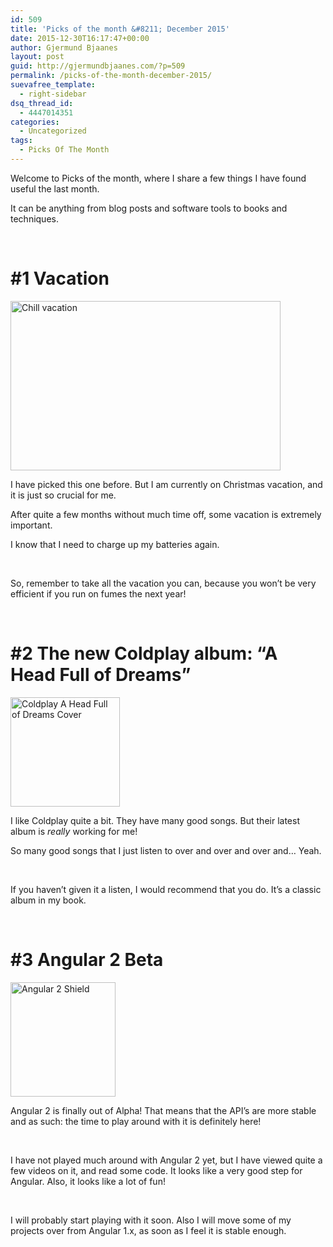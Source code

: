 ```yaml
---
id: 509
title: 'Picks of the month &#8211; December 2015'
date: 2015-12-30T16:17:47+00:00
author: Gjermund Bjaanes
layout: post
guid: http://gjermundbjaanes.com/?p=509
permalink: /picks-of-the-month-december-2015/
suevafree_template:
  - right-sidebar
dsq_thread_id:
  - 4447014351
categories:
  - Uncategorized
tags:
  - Picks Of The Month
---
```

Welcome to Picks of the month, where I share a few things I have found useful the last month.

It can be anything from blog posts and software tools to books and techniques.

<!--more-->
&nbsp;

# #1 Vacation

<a href="http://gjermundbjaanes.com/wp-content/uploads/2015/12/Depositphotos_49213857_s-2015.jpg" rel="attachment wp-att-512"><img class="alignnone  wp-image-512" src="http://gjermundbjaanes.com/wp-content/uploads/2015/12/Depositphotos_49213857_s-2015.jpg" alt="Chill vacation" width="432" height="271" /></a>

I have picked this one before. But I am currently on Christmas vacation, and it is just so crucial for me.

After quite a few months without much time off, some vacation is extremely important.

I know that I need to charge up my batteries again.

&nbsp;

So, remember to take all the vacation you can, because you won&#8217;t be very efficient if you run on fumes the next year!

&nbsp;

# #2 The new Coldplay album: &#8220;A Head Full of Dreams&#8221;

<a href="http://gjermundbjaanes.com/wp-content/uploads/2015/12/Coldplay_-_A_Head_Full_of_Dreams.png" rel="attachment wp-att-511"><img class="alignnone  wp-image-511" src="http://gjermundbjaanes.com/wp-content/uploads/2015/12/Coldplay_-_A_Head_Full_of_Dreams.png" alt="Coldplay A Head Full of Dreams Cover" width="175" height="175" srcset="http://gjermundbjaanes.com/wp-content/uploads/2015/12/Coldplay_-_A_Head_Full_of_Dreams.png 300w, http://gjermundbjaanes.com/wp-content/uploads/2015/12/Coldplay_-_A_Head_Full_of_Dreams-150x150.png 150w" sizes="(max-width: 175px) 100vw, 175px" /></a>

I like Coldplay quite a bit. They have many good songs. But their latest album is _really_ working for me!

So many good songs that I just listen to over and over and over and&#8230; Yeah.

&nbsp;

If you haven&#8217;t given it a listen, I would recommend that you do. It&#8217;s a classic album in my book.

&nbsp;

# #3 Angular 2 Beta

<a href="http://gjermundbjaanes.com/wp-content/uploads/2015/12/shield-large.png" rel="attachment wp-att-513"><img class="alignnone  wp-image-513" src="http://gjermundbjaanes.com/wp-content/uploads/2015/12/shield-large.png" alt="Angular 2 Shield" width="168" height="183" /></a>

Angular 2 is finally out of Alpha! That means that the API&#8217;s are more stable and as such: the time to play around with it is definitely here!

&nbsp;

I have not played much around with Angular 2 yet, but I have viewed quite a few videos on it, and read some code. It looks like a very good step for Angular. Also, it looks like a lot of fun!

&nbsp;

I will probably start playing with it soon. Also I will move some of my projects over from Angular 1.x, as soon as I feel it is stable enough.

&nbsp;

&nbsp;

<div class="addtoany_share_save_container addtoany_content_bottom">
  <div class="a2a_kit a2a_kit_size_32 addtoany_list a2a_target" id="wpa2a_55">
    <a class="a2a_button_facebook" href="http://www.addtoany.com/add_to/facebook?linkurl=http%3A%2F%2Fgjermundbjaanes.com%2Fpicks-of-the-month-december-2015%2F&linkname=Picks%20of%20the%20month%20%E2%80%93%20December%202015" title="Facebook" rel="nofollow" target="_blank"></a><a class="a2a_button_twitter" href="http://www.addtoany.com/add_to/twitter?linkurl=http%3A%2F%2Fgjermundbjaanes.com%2Fpicks-of-the-month-december-2015%2F&linkname=Picks%20of%20the%20month%20%E2%80%93%20December%202015" title="Twitter" rel="nofollow" target="_blank"></a><a class="a2a_button_google_plus" href="http://www.addtoany.com/add_to/google_plus?linkurl=http%3A%2F%2Fgjermundbjaanes.com%2Fpicks-of-the-month-december-2015%2F&linkname=Picks%20of%20the%20month%20%E2%80%93%20December%202015" title="Google+" rel="nofollow" target="_blank"></a><a class="a2a_dd addtoany_share_save" href="https://www.addtoany.com/share"></a>
  </div>
</div>